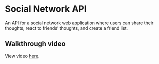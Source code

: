 # Social Network API

An API for a social network web application where users can share their thoughts, react to friends’ thoughts, and create a friend list.

## Walkthrough video

View video [here](https://drive.google.com/file/d/14BeHHcDioygXMmrDUt3OeBkXc3WHq2tq/view).
